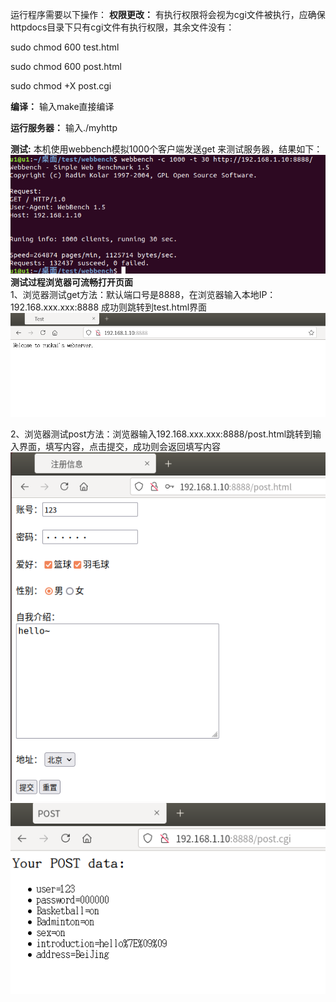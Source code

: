 

运行程序需要以下操作：
**权限更改：**
有执行权限将会视为cgi文件被执行，应确保httpdocs目录下只有cgi文件有执行权限，其余文件没有：

sudo chmod 600 test.html

sudo chmod 600 post.html

sudo chmod +X post.cgi

**编译：**
输入make直接编译

**运行服务器：**
输入./myhttp

**测试:**
本机使用webbench模拟1000个客户端发送get 来测试服务器，结果如下：
 ![image](https://github.com/ruokaic/myhttp/blob/main/picture/并发压力测试.png)  
**测试过程浏览器可流畅打开页面**  
1、浏览器测试get方法：默认端口号是8888，在浏览器输入本地IP：192.168.xxx.xxx:8888 成功则跳转到test.html界面
 ![image](https://github.com/ruokaic/myhttp/blob/main/picture/test1.png)
 
2、浏览器测试post方法：浏览器输入192.168.xxx.xxx:8888/post.html跳转到输入界面，填写内容，点击提交，成功则会返回填写内容
 ![image](https://github.com/ruokaic/myhttp/blob/main/picture/test2.png)
 ![image](https://github.com/ruokaic/myhttp/blob/main/picture/test3.png)

